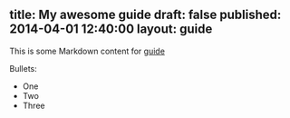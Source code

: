 title: My awesome guide
draft: false
published: 2014-04-01 12:40:00
layout: guide
--- 
This is some Markdown content for [guide](http://some.co/cat.jpg)
 
Bullets:
 
- One
- Two
- Three